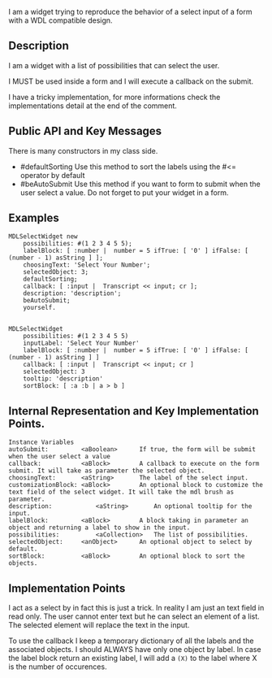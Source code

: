 I am a widget trying to reproduce the behavior of a select input of a form with a WDL compatible design. 

Description
--------------------

I am a widget with a list of possibilities that can select the user. 

I MUST be used inside a form and I will execute a callback on the submit. 

I have a tricky implementation, for more informations check the implementations detail at the end of the comment. 

Public API and Key Messages
--------------------

There is many constructors in my class side. 

- #defaultSorting 		Use this method to sort the labels using the #<= operator by default
- #beAutoSubmit 		Use this method if you want to form to submit when the user select a value. Do not forget to put your widget in a form.
		
Examples
-------------------		

	MDLSelectWidget new
		possibilities: #(1 2 3 4 5 5);
		labelBlock: [ :number |  number = 5 ifTrue: [ '0' ] ifFalse: [ (number - 1) asString ] ];
		choosingText: 'Select Your Number';
		selectedObject: 3;
		defaultSorting;
		callback: [ :input |  Transcript << input; cr ];
		description: 'description';
		beAutoSubmit;
		yourself.
		
		
	MDLSelectWidget
		possibilities: #(1 2 3 4 5 5)
		inputLabel: 'Select Your Number'
		labelBlock: [ :number |  number = 5 ifTrue: [ '0' ] ifFalse: [ (number - 1) asString ] ]
		callback: [ :input |  Transcript << input; cr ]
		selectedObject: 3
		tooltip: 'description'
		sortBlock: [ :a :b | a > b ]
		
Internal Representation and Key Implementation Points.
-------------------	

    Instance Variables
	autoSubmit:  		<aBoolean>		If true, the form will be submit when the user select a value
	callback:			<aBlock>		A callback to execute on the form submit. It will take as parameter the selected object.
	choosingText:		<aString>		The label of the select input.
	customizationBlock:	<aBlock>		An optional block to customize the text field of the select widget. It will take the mdl brush as parameter.
	description:			<aString>		An optional tooltip for the input.
	labelBlock:			<aBlock>		A block taking in parameter an object and returning a label to show in the input.
	possibilities:			<aCollection>	The list of possibilities.
	selectedObject:		<anObject>		An optional object to select by default.
	sortBlock:			<aBlock>		An optional block to sort the objects.


Implementation Points
-------------------	

I act as a select by in fact this is just a trick. In reality I am just an text field in read only. The user cannot enter text but he can select an element of a list. The selected element will replace the text in the input. 

To use the callback I keep a temporary dictionary of all the labels and the associated objects. I should ALWAYS have only one object by label. In case the label block return an existing label, I will add a  `(X)` to the label where X is the number of occurences. 